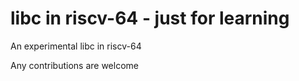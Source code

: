 # libc in riscv-64 - just for learning

An experimental libc in riscv-64

Any contributions are welcome

